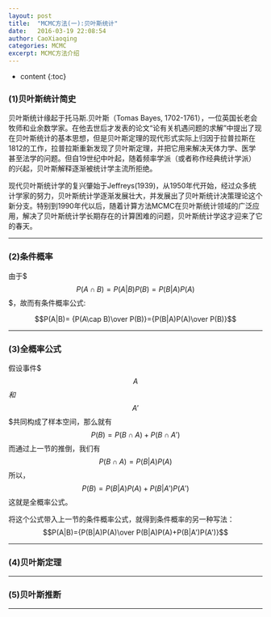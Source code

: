 ```yaml
---
layout: post
title:  "MCMC方法(一):贝叶斯统计"
date:   2016-03-19 22:08:54
author: CaoXiaoqing
categories: MCMC
excerpt: MCMC方法介绍
---
```


* content
{:toc}

### (1)贝叶斯统计简史
贝叶斯统计缘起于托马斯.贝叶斯（Tomas Bayes, 1702-1761），一位英国长老会牧师和业余数学家。在他去世后才发表的论文“论有关机遇问题的求解”中提出了现在贝叶斯统计的基本思想，但是贝叶斯定理的现代形式实际上归因于拉普拉斯在1812的工作，拉普拉斯重新发现了贝叶斯定理，并把它用来解决天体力学、医学甚至法学的问题。但自19世纪中叶起，随着频率学派（或者称作经典统计学派）的兴起，贝叶斯解释逐渐被统计学主流所拒绝。

现代贝叶斯统计学的复兴肇始于Jeffreys(1939)，从1950年代开始，经过众多统计学家的努力，贝叶斯统计学逐渐发展壮大，并发展出了贝叶斯统计决策理论这个新分支。特别到1990年代以后，随着计算方法MCMC在贝叶斯统计领域的广泛应用，解决了贝叶斯统计学长期存在的计算困难的问题，贝叶斯统计学这才迎来了它的春天。

---

### (2)条件概率
由于$$$P(A\cap B)=P(A|B)P(B)=P(B|A)P(A)$$$，故而有条件概率公式:

$$P(A|B)= {P(A\cap B)\over P(B)}={P(B|A)P(A)\over P(B)}$$

---

### (3)全概率公式
假设事件$$$A$$$和$$$A'$$$共同构成了样本空间，那么就有
$$P(B)=P(B \cap A)+P(B \cap A')$$
而通过上一节的推倒，我们有
$$P(B \cap A)=P(B|A)P(A)$$
所以，
$$P(B)=P(B|A)P(A)+P(B|A')P(A')$$
这就是全概率公式。

将这个公式带入上一节的条件概率公式，就得到条件概率的另一种写法：
$$P(A|B)={P(B|A)P(A)\over P(B|A)P(A)+P(B|A')P(A')}$$

---

### (4)贝叶斯定理

---

### (5)贝叶斯推断

---
